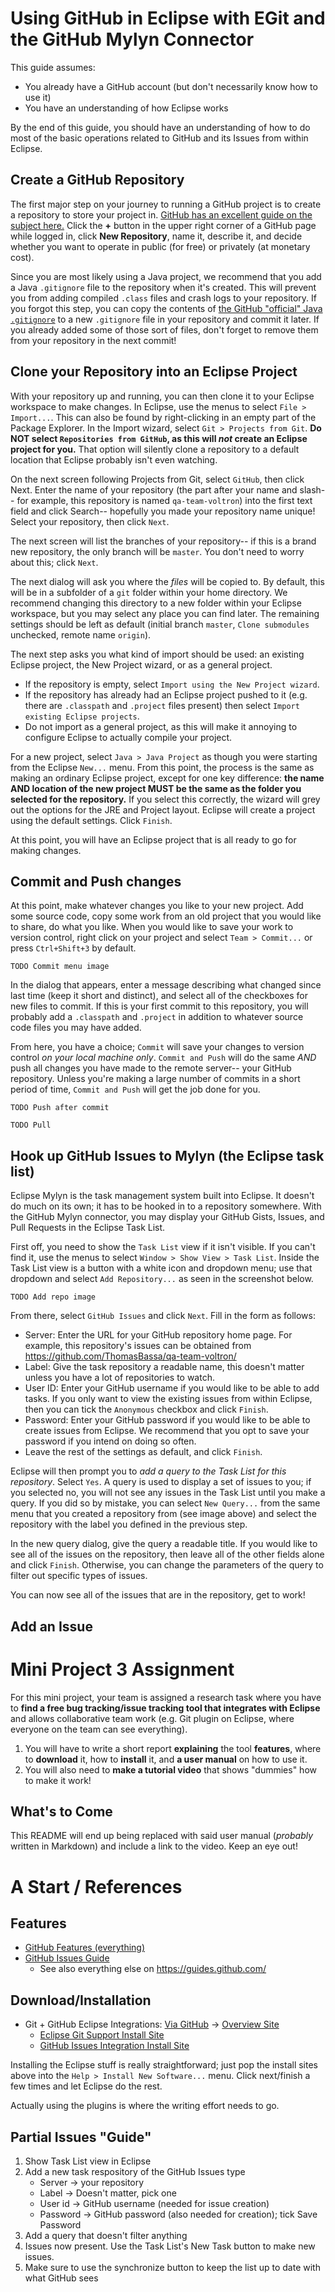 # Using GitHub in Eclipse with EGit and the GitHub Mylyn Connector
This guide assumes:
- You already have a GitHub account (but don't necessarily know how to use it)
- You have an understanding of how Eclipse works

By the end of this guide, you should have an understanding of how to do most of the basic operations related to GitHub and its Issues from within Eclipse.

## Create a GitHub Repository
The first major step on your journey to running a GitHub project is to create a repository to store your project in.
[GitHub has an excellent guide on the subject here.](https://help.github.com/articles/create-a-repo/)
Click the **+** button in the upper right corner of a GitHub page while logged in, click **New Repository**,
name it, describe it, and decide whether you want to operate in public (for free) or privately (at monetary cost).

Since you are most likely using a Java project, we recommend that you add a Java `.gitignore` file
to the repository when it's created. This will prevent you from adding compiled `.class` files and
crash logs to your repository. If you forgot this step, you can copy the contents of
[the GitHub "official" Java `.gitignore`](https://github.com/github/gitignore/blob/master/Java.gitignore)
to a new `.gitignore` file in your repository and commit it later. If you already added some of those sort
of files, don't forget to remove them from your repository in the next commit!

## Clone your Repository into an Eclipse Project
With your repository up and running, you can then clone it to your Eclipse workspace to make changes.
In Eclipse, use the menus to select `File > Import...`. This can also be found by right-clicking in
an empty part of the Package Explorer. In the Import wizard, select `Git > Projects from Git`.
**Do NOT select `Repositories from GitHub`, as this will _not_ create an Eclipse project for you.**
That option will silently clone a repository to a default location that Eclipse probably isn't even watching.

On the next screen following Projects from Git, select `GitHub`, then click Next.
Enter the name of your repository (the part after your name and slash-- for example,
this repository is named `qa-team-voltron`) into the first text field and click Search--
hopefully you made your repository name unique! Select your repository, then click `Next`.

The next screen will list the branches of your repository-- if this is a brand new repository,
the only branch will be `master`. You don't need to worry about this; click `Next`.

The next dialog will ask you where the _files_ will be copied to. By default, this will be in a
subfolder of a `git` folder within your home directory. We recommend changing this directory to a new folder
within your Eclipse workspace, but you may select any place you can find later.
The remaining settings should be left as default (initial branch `master`,
`Clone submodules` unchecked, remote name `origin`).

The next step asks you what kind of import should be used: an existing Eclipse project, the New Project wizard,
or as a general project.
- If the repository is empty, select `Import using the New Project wizard`.
- If the repository has already had an Eclipse project pushed to it (e.g. there are `.classpath` and `.project`
  files present) then select `Import existing Eclipse projects`.
- Do not import as a general project, as this will make it annoying to configure Eclipse to actually compile your project.
 
For a new project, select `Java > Java Project` as though you were starting from the Eclipse `New...` menu.
From this point, the process is the same as making an ordinary Eclipse project, except for one key difference:
**the name AND location of the new project MUST be the same as the folder you selected for the repository.**
If you select this correctly, the wizard will grey out the options for the JRE and Project layout.
Eclipse will create a project using the default settings. Click `Finish`.

At this point, you will have an Eclipse project that is all ready to go for making changes.

## Commit and Push changes
At this point, make whatever changes you like to your new project. Add some source code,
copy some work from an old project that you would like to share, do what you like.
When you would like to save your work to version control, right click on your project
and select `Team > Commit...` or press `Ctrl+Shift+3` by default.

`TODO Commit menu image`

In the dialog that appears, enter a message describing what changed since last time
(keep it short and distinct), and select all of the checkboxes for new files to commit.
If this is your first commit to this repository, you will probably add a `.classpath` and `.project`
in addition to whatever source code files you may have added.

From here, you have a choice; `Commit` will save your changes to version control _on your local machine only_.
`Commit and Push` will do the same _AND_ push all changes you have made to the remote server--
your GitHub repository. Unless you're making a large number of commits in a short period of time,
`Commit and Push` will get the job done for you.

`TODO Push after commit`

`TODO Pull`

## Hook up GitHub Issues to Mylyn (the Eclipse task list)
Eclipse Mylyn is the task management system built into Eclipse.
It doesn't do much on its own; it has to be hooked in to a repository somewhere.
With the GitHub Mylyn connector, you may display your GitHub Gists, Issues, and Pull Requests
in the Eclipse Task List.

First off, you need to show the `Task List` view if it isn't visible. If you can't find it,
use the menus to select `Window > Show View > Task List`.
Inside the Task List view is a button with a white icon and dropdown menu; use that dropdown
and select `Add Repository...` as seen in the screenshot below.

`TODO Add repo image`

From there, select `GitHub Issues` and click `Next`.
Fill in the form as follows:
- Server: Enter the URL for your GitHub repository home page. For example, this repository's issues
  can be obtained from https://github.com/ThomasBassa/qa-team-voltron/
- Label: Give the task repository a readable name, this doesn't matter unless you have a lot of repositories to watch.
- User ID: Enter your GitHub username if you would like to be able to add tasks. If you only want to view
  the existing issues from within Eclipse, then you can tick the `Anonymous` checkbox and click `Finish`.
- Password: Enter your GitHub password if you would like to be able to create issues from Eclipse.
  We recommend that you opt to save your password if you intend on doing so often.
- Leave the rest of the settings as default, and click `Finish`.

Eclipse will then prompt you to _add a query to the Task List for this repository_.
Select `Yes`. A query is used to display a set of issues to you; if you selected no,
you will not see any issues in the Task List until you make a query. If you did so by mistake,
you can select `New Query...` from the same menu that you created a repository from (see image above)
and select the repository with the label you defined in the previous step.

In the new query dialog, give the query a readable title. If you would like to see all of the
issues on the repository, then leave all of the other fields alone and click `Finish`.
Otherwise, you can change the parameters of the query to filter out specific types of issues.

You can now see all of the issues that are in the repository, get to work!

## Add an Issue


# Mini Project 3 Assignment
For this mini project, your team is assigned a research task
where you have to **find a free bug tracking/issue tracking tool
that integrates with Eclipse** and allows collaborative team work
(e.g. Git plugin on Eclipse, where everyone on the team can see everything).

1. You will have to write a short report **explaining** the tool **features**,
   where to **download** it, how to **install** it,
   and **a user manual** on how to use it.
2. You will also need to **make a tutorial video**
   that shows "dummies" how to make it work!

## What's to Come
This README will end up being replaced with said user manual (_probably_
written in Markdown) and include a link to the video. Keep an eye out!

# A Start / References
## Features
- [GitHub Features (everything)](https://github.com/features)
- [GitHub Issues Guide](https://guides.github.com/features/issues/)
  - See also everything else on https://guides.github.com/

## Download/Installation
- Git + GitHub Eclipse Integrations: [Via GitHub](https://eclipse.github.io/) ->
  [Overview Site](http://eclipse.org/egit/download/)
  - [Eclipse Git Support Install Site](http://download.eclipse.org/egit/updates)
  - [GitHub Issues Integration Install Site](http://download.eclipse.org/egit/github/updates)

Installing the Eclipse stuff is really straightforward;
just pop the install sites above into the `Help > Install New Software...` menu.
Click next/finish a few times and let Eclipse do the rest.

Actually using the plugins is where the writing effort needs to go.

## Partial Issues "Guide"
1. Show Task List view in Eclipse
2. Add a new task respository of the GitHub Issues type
	- Server -> your repository
	- Label -> Doesn't matter, pick one
	- User id -> GitHub username (needed for issue creation)
	- Password -> GitHub password (also needed for creation); tick Save Password
3. Add a query that doesn't filter anything
4. Issues now present. Use the Task List's New Task button to make new issues.
5. Make sure to use the synchronize button to keep the list up to date with what GitHub sees

